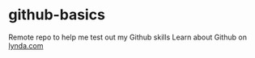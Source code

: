 github-basics
=============

Remote repo to help me test out my Github skills
Learn about Github on [lynda.com](http://lynda.com)
